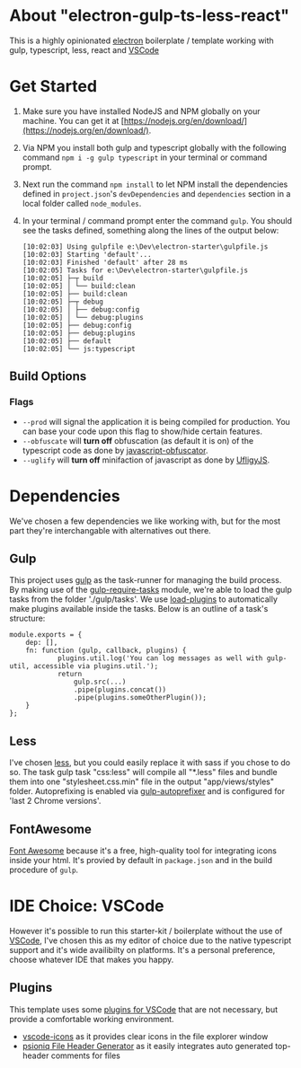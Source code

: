 # About "electron-gulp-ts-less-react"
This is a highly opinionated [electron](https://electron.atom.io) boilerplate / template working with gulp, typescript, less, react and [VSCode](https://code.visualstudio.com/)

# Get Started
1. Make sure you have installed NodeJS and NPM globally on your machine. You can get it at [https://nodejs.org/en/download/](https://nodejs.org/en/download/).
2. Via NPM you install both gulp and typescript globally with the following command `npm i -g gulp typescript` in your terminal or command prompt.
3. Next run the command `npm install` to let NPM install the dependencies defined in `project.json`'s `devDependencies` and `dependencies` section in a local folder called `node_modules`.
4. In your terminal / command prompt enter the command `gulp`. You should see the tasks defined, something along the lines of the output below:

   ```
   [10:02:03] Using gulpfile e:\Dev\electron-starter\gulpfile.js
   [10:02:03] Starting 'default'...
   [10:02:03] Finished 'default' after 28 ms
   [10:02:05] Tasks for e:\Dev\electron-starter\gulpfile.js
   [10:02:05] ├─┬ build
   [10:02:05] │ └── build:clean
   [10:02:05] ├── build:clean
   [10:02:05] ├─┬ debug
   [10:02:05] │ ├── debug:config
   [10:02:05] │ └── debug:plugins
   [10:02:05] ├── debug:config
   [10:02:05] ├── debug:plugins
   [10:02:05] ├── default
   [10:02:05] └── js:typescript
   ```

## Build Options
### Flags
- `--prod` will signal the application it is being compiled for production. You can base your code upon this flag to show/hide certain features.
- `--obfuscate` will **turn off** obfuscation (as default it is on) of the typescript code as done by [javascript-obfuscator](https://www.npmjs.com/package/gulp-javascript-obfuscator).
- `--uglify` will **turn off** minifaction of javascript as done by [UfligyJS](https://www.npmjs.com/package/gulp-uglify).

# Dependencies
We've chosen a few dependencies we like working with, but for the most part they're interchangable with alternatives out there.

## Gulp
This project uses [gulp](http://gulpjs.com/) as the task-runner for managing the build process. By making use of the [gulp-require-tasks](https://www.npmjs.com/package/gulp-require-tasks) module, we're able to load the gulp tasks from the folder './gulp/tasks'. We use [load-plugins](https://www.npmjs.com/package/load-plugins) to automatically make plugins available inside the tasks.
Below is an outline of a task's structure:
```
module.exports = {
    dep: [],
    fn: function (gulp, callback, plugins) {        
            plugins.util.log('You can log messages as well with gulp-util, accessible via plugins.util.');
            return 
                gulp.src(...)
                .pipe(plugins.concat())
                .pipe(plugins.someOtherPlugin());
    }
};
```

## Less
I've chosen [less](http://lesscss.org/), but you could easily replace it with sass if you chose to do so. The task gulp task "css:less" will compile all "*.less" files and bundle them into one "stylesheet.css.min" file in the output "app/views/styles" folder.
Autoprefixing is enabled via [gulp-autoprefixer](https://www.npmjs.com/package/gulp-autoprefixer) and is configured for 'last 2 Chrome versions'.

## FontAwesome
[Font Awesome](http://fontawesome.io/) because it's a free, high-quality tool for integrating icons inside your html. It's provied by default in `package.json` and in the build procedure of `gulp`.

# IDE Choice: VSCode
However it's possible to run this starter-kit / boilerplate without the use of [VSCode](https://code.visualstudio.com/), I've chosen this as my editor of choice due to the native typescript support and it's wide availibilty on platforms. It's a personal preference, choose whatever IDE that makes you happy.
## Plugins
This template uses some [plugins for VSCode](https://marketplace.visualstudio.com/vscode) that are not necessary, but provide a comfortable working environment.
- [vscode-icons](https://marketplace.visualstudio.com/items?itemName=robertohuertasm.vscode-icons) as it provides clear icons in the file explorer window
- [psioniq File Header Generator](https://marketplace.visualstudio.com/items?itemName=psioniq.psi-header) as it easily integrates auto generated top-header comments for files
